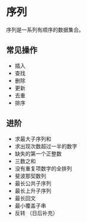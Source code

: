 # 序列
序列是一系列有顺序的数据集合。
## 常见操作
- 插入
- 查找
- 删除
- 更新
- 去重
- 排序
## 进阶
- 求最大子序列和
- 求出现次数超过一半的数字
- 缺失的第一个正整数
- 三数之和
- 没有重复项数字的全排列
- 斐波那契数列
- 最长公共子序列
- 最长上升子序列
- 最长回文
- 最小覆盖子串
- 反转
（日后补充）